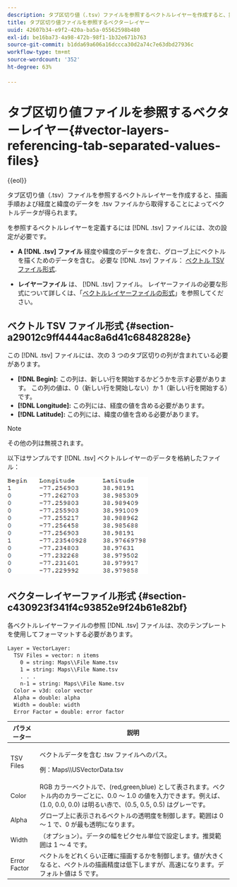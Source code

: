 ```yaml
---
description: タブ区切り値（.tsv）ファイルを参照するベクトルレイヤーを作成すると、描画手順および経度と緯度のデータを .tsv ファイルから取得することによってベクトルデータが得られます。
title: タブ区切り値ファイルを参照するベクターレイヤー
uuid: 42607b34-e9f2-420a-ba5a-05562598b480
exl-id: be16ba73-4a98-472b-98f1-1b32e671b763
source-git-commit: b1dda69a606a16dccca30d2a74c7e63dbd27936c
workflow-type: tm+mt
source-wordcount: '352'
ht-degree: 63%

---
```


# タブ区切り値ファイルを参照するベクターレイヤー{#vector-layers-referencing-tab-separated-values-files}

{{eol}}

タブ区切り値（.tsv）ファイルを参照するベクトルレイヤーを作成すると、描画手順および経度と緯度のデータを .tsv ファイルから取得することによってベクトルデータが得られます。

を参照するベクトルレイヤーを定義するには [!DNL .tsv] ファイルには、次の設定が必要です。

* **A [!DNL .tsv] ファイル** 経度や緯度のデータを含む、グローブ上にベクトルを描くためのデータを含む。 必要な [!DNL .tsv] ファイル： [ベクトル TSV ファイル形式](../../../../home/c-geo-oview/c-wk-img-lyrs/c-wk-vctr-lyrs/c-tab-sep-val-files.md#section-a29012c9ff4444ac8a6d41c68482828e).

* **レイヤーファイル** は、 [!DNL .tsv] ファイル。 レイヤーファイルの必要な形式について詳しくは、「[ベクトルレイヤーファイルの形式](../../../../home/c-geo-oview/c-wk-img-lyrs/c-wk-vctr-lyrs/c-tab-sep-val-files.md#section-c430923f341f4c93852e9f24b61e82bf)」を参照してください。

## ベクトル TSV ファイル形式 {#section-a29012c9ff4444ac8a6d41c68482828e}

この [!DNL .tsv] ファイルには、次の 3 つのタブ区切りの列が含まれている必要があります。

* **[!DNL Begin]:** この列は、新しい行を開始するかどうかを示す必要があります。 この列の値は、0（新しい行を開始しない）か 1（新しい行を開始する）です。
* **[!DNL Longitude]:** この列には、経度の値を含める必要があります。
* **[!DNL Latitude]:** この列には、緯度の値を含める必要があります。

>[!NOTE]
>
>その他の列は無視されます。

以下はサンプルです [!DNL .tsv] ベクトルレイヤーのデータを格納したファイル：

![](assets/tsv_vectorlayer.png)

## ベクターレイヤーファイル形式 {#section-c430923f341f4c93852e9f24b61e82bf}

各ベクトルレイヤーファイルの参照 [!DNL .tsv] ファイルは、次のテンプレートを使用してフォーマットする必要があります。

```
Layer = VectorLayer:
  TSV Files = vector: n items
    0 = string: Maps\\File Name.tsv
    1 = string: Maps\\File Name.tsv
    . . .
    n-1 = string: Maps\\File Name.tsv
  Color = v3d: color vector
  Alpha = double: alpha
  Width = double: width
  Error Factor = double: error factor
```

<table id="table_152F73536AB9403AB43854B81D6A9A15"> 
 <thead> 
  <tr> 
   <th colname="col1" class="entry"> パラメーター </th> 
   <th colname="col2" class="entry"> 説明 </th> 
  </tr> 
 </thead>
 <tbody> 
  <tr> 
   <td colname="col1"> TSV Files </td> 
   <td colname="col2"> <p>ベクトルデータを含む <span class="filepath">.tsv</span> ファイルへのパス。 </p> <p>例：<span class="filepath">Maps\\USVectorData.tsv</span> </p> </td> 
  </tr> 
  <tr> 
   <td colname="col1"> Color </td> 
   <td colname="col2"> RGB カラーベクトルで、(red,green,blue) として表されます。ベクトル内のカラーごとに、0.0 ～ 1.0 の値を入力できます。例えば、(1.0, 0.0, 0.0) は明るい赤で、(0.5, 0.5, 0.5) はグレーです。 </td> 
  </tr> 
  <tr> 
   <td colname="col1"> Alpha </td> 
   <td colname="col2"> グローブ上に表示されるベクトルの透明度を制御します。範囲は 0 ～ 1 で、0 が最も透明になります。 </td> 
  </tr> 
  <tr> 
   <td colname="col1"> Width </td> 
   <td colname="col2"> （オプション）。データの幅をピクセル単位で設定します。推奨範囲は 1 ～ 4 です。 </td> 
  </tr> 
  <tr> 
   <td colname="col1"> Error Factor </td> 
   <td colname="col2"> ベクトルをどれくらい正確に描画するかを制御します。値が大きくなると、ベクトルの描画精度は低下しますが、高速になります。デフォルト値は 5 です。 </td> 
  </tr> 
 </tbody> 
</table>
